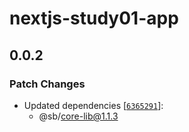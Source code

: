 # nextjs-study01-app

## 0.0.2

### Patch Changes

- Updated dependencies [[`6365291`](https://github.com/sbjang123456/yarn-monorepo-study/commit/6365291d8d804689a0ff77d3dddb0a4f19a058fb)]:
  - @sb/core-lib@1.1.3
